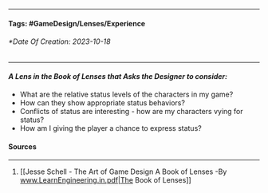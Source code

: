 __________________________________________________________________________
#### **Tags:** #GameDesign/Lenses/Experience 
###### *Date Of Creation: 2023-10-18
__________________________________________________________________________

#### ***A Lens in the Book of Lenses that Asks the Designer to consider:***
- What are the relative status levels of the characters in my game?
- How can they show appropriate status behaviors?
- Conflicts of status are interesting - how are my characters vying for status?
- How am I giving the player a chance to express status?
#### Sources
__________________________________________________________________________
1. [[Jesse Schell - The Art of Game Design A Book of Lenses -By www.LearnEngineering.in.pdf|The Book of Lenses]]